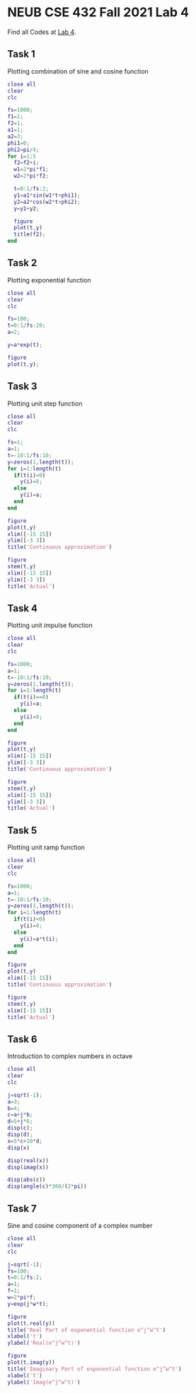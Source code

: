 # NEUB CSE 432 Fall 2021 Lab 4
Find all Codes at  [Lab 4](https://github.com/shparvez001/NEUB-CSE-432-Fall-2021/tree/main/Lab%204).
## Task 1
Plotting combination of sine and cosine function
```matlab
close all
clear
clc

fs=1000;
f1=1;
f2=1;
a1=1;
a2=3;
phi1=0;
phi2=pi/4;
for i=1:5
  f2=f2+i;
  w1=2*pi*f1;
  w2=2*pi*f2;

  t=0:1/fs:2;
  y1=a1*sin(w1*t+phi1);
  y2=a2*cos(w2*t+phi2);
  y=y1+y2;

  figure
  plot(t,y)
  title(f2);
end  
```

## Task 2
Plotting exponential function
```matlab
close all
clear
clc

fs=100;
t=0:1/fs:20;
a=2;

y=a*exp(t);

figure
plot(t,y);
```

## Task 3
Plotting unit step function
```matlab
close all
clear
clc

fs=1;
a=1;
t=-10:1/fs:10;
y=zeros(1,length(t));
for i=1:length(t)
  if(t(i)<0)
    y(i)=0;
  else
    y(i)=a;
  end
end

figure
plot(t,y)
xlim([-15 15])
ylim([-3 3])  
title('Continuous approximation')

figure
stem(t,y)
xlim([-15 15])
ylim([-3 3])
title('Actual')  
```

## Task 4
Plotting unit impulse function
```matlab
close all
clear
clc

fs=1000;
a=1;
t=-10:1/fs:10;
y=zeros(1,length(t));
for i=1:length(t)
  if(t(i)==0)
    y(i)=a;
  else
    y(i)=0;
  end
end

figure
plot(t,y)
xlim([-15 15])
ylim([-3 3])  
title('Continuous approximation')

figure
stem(t,y)
xlim([-15 15])
ylim([-3 3])
title('Actual')  
```

## Task 5
Plotting unit ramp function
```matlab
close all
clear
clc

fs=1000;
a=1;
t=-10:1/fs:10;
y=zeros(1,length(t));
for i=1:length(t)
  if(t(i)<0)
    y(i)=0;
  else
    y(i)=a*t(i);
  end
end

figure
plot(t,y)
xlim([-15 15])
title('Continuous approximation')

figure
stem(t,y)
xlim([-15 15])
title('Actual')    
```


## Task 6
Introduction to complex numbers in octave
```matlab
close all
clear
clc

j=sqrt(-1);
a=3;
b=4;
c=a+j*b;
d=5+j*6;
disp(c);
disp(d);
x=5*c+10*d;
disp(x)

disp(real(x))
disp(imag(x))

disp(abs(c))
disp(angle(c)*360/(2*pi))  
```


## Task 7
Sine and cosine component of a complex number
```matlab
close all
clear
clc

j=sqrt(-1);
fs=100;
t=0:1/fs:2;
a=1;
f=1;
w=2*pi*f;
y=exp(j*w*t);

figure
plot(t,real(y))
title('Real Part of exponential function e^j^w^t')
xlabel('t')
ylabel('Real(e^j^w^t)')

figure
plot(t,imag(y))
title('Imaginary Part of exponential function e^j^w^t')
xlabel('t')
ylabel('Imag(e^j^w^t)') 
```

